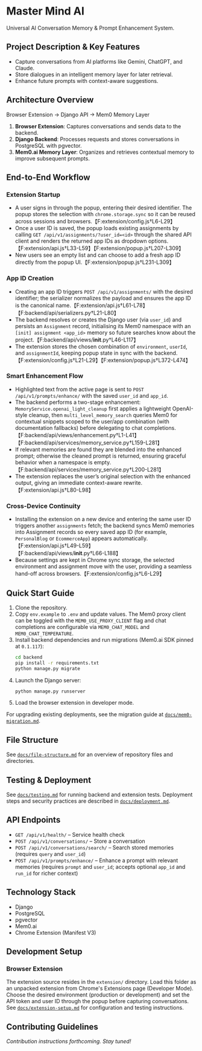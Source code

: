 # Master Mind AI

Universal AI Conversation Memory & Prompt Enhancement System.

## Project Description & Key Features
- Capture conversations from AI platforms like Gemini, ChatGPT, and Claude.
- Store dialogues in an intelligent memory layer for later retrieval.
- Enhance future prompts with context-aware suggestions.

## Architecture Overview
Browser Extension → Django API → Mem0 Memory Layer

1. **Browser Extension**: Captures conversations and sends data to the backend.
2. **Django Backend**: Processes requests and stores conversations in PostgreSQL with pgvector.
3. **Mem0.ai Memory Layer**: Organizes and retrieves contextual memory to improve subsequent prompts.

## End-to-End Workflow

### Extension Startup
- A user signs in through the popup, entering their desired identifier. The popup stores the selection with `chrome.storage.sync` so it can be reused across sessions and browsers.【F:extension/config.js†L6-L29】
- Once a user ID is saved, the popup loads existing assignments by calling `GET /api/v1/assignments/?user_id=<id>` through the shared API client and renders the returned app IDs as dropdown options.【F:extension/api.js†L33-L59】【F:extension/popup.js†L207-L309】
- New users see an empty list and can choose to add a fresh app ID directly from the popup UI.【F:extension/popup.js†L231-L309】

### App ID Creation
- Creating an app ID triggers `POST /api/v1/assignments/` with the desired identifier; the serializer normalizes the payload and ensures the app ID is the canonical name.【F:extension/api.js†L61-L78】【F:backend/api/serializers.py†L21-L80】
- The backend resolves or creates the Django user (via `user_id`) and persists an `Assignment` record, initialising its Mem0 namespace with an `[init] assignment <app_id>` memory so future searches know about the project.【F:backend/api/views/__init__.py†L46-L117】
- The extension stores the chosen combination of `environment`, `userId`, and `assignmentId`, keeping popup state in sync with the backend.【F:extension/config.js†L21-L29】【F:extension/popup.js†L372-L474】

### Smart Enhancement Flow
- Highlighted text from the active page is sent to `POST /api/v1/prompts/enhance/` with the saved `user_id` and `app_id`.
- The backend performs a two-stage enhancement: `MemoryService.openai_light_cleanup` first applies a lightweight OpenAI-style cleanup, then `multi_level_memory_search` queries Mem0 for contextual snippets scoped to the user/app combination (with documentation fallbacks) before delegating to chat completions.【F:backend/api/views/enhancement.py†L1-L41】【F:backend/api/services/memory_service.py†L159-L281】
- If relevant memories are found they are blended into the enhanced prompt; otherwise the cleaned prompt is returned, ensuring graceful behavior when a namespace is empty.【F:backend/api/services/memory_service.py†L200-L281】
- The extension replaces the user’s original selection with the enhanced output, giving an immediate context-aware rewrite.【F:extension/api.js†L80-L98】

### Cross-Device Continuity
- Installing the extension on a new device and entering the same user ID triggers another `assignments` fetch; the backend syncs Mem0 memories into Assignment records so every saved app ID (for example, `PersonalBlog` or `EcommerceApp`) appears automatically.【F:extension/api.js†L49-L59】【F:backend/api/views/__init__.py†L66-L188】
- Because settings are kept in Chrome sync storage, the selected environment and assignment move with the user, providing a seamless hand-off across browsers.【F:extension/config.js†L6-L29】

## Quick Start Guide
1. Clone the repository.
2. Copy `env.example` to `.env` and update values. The Mem0 proxy client can be
   toggled with the `MEM0_USE_PROXY_CLIENT` flag and chat completions are
   configurable via `MEM0_CHAT_MODEL` and `MEM0_CHAT_TEMPERATURE`.
3. Install backend dependencies and run migrations (Mem0.ai SDK pinned at `0.1.117`):
   ```bash
   cd backend
   pip install -r requirements.txt
   python manage.py migrate
   ```
4. Launch the Django server:
   ```bash
   python manage.py runserver
   ```
5. Load the browser extension in developer mode.

For upgrading existing deployments, see the migration guide at
[`docs/mem0-migration.md`](docs/mem0-migration.md).

## File Structure
See [`docs/file-structure.md`](docs/file-structure.md) for an overview of repository files and directories.

## Testing & Deployment
See [`docs/testing.md`](docs/testing.md) for running backend and extension tests.
Deployment steps and security practices are described in [`docs/deployment.md`](docs/deployment.md).

## API Endpoints

- `GET /api/v1/health/` – Service health check
- `POST /api/v1/conversations/` – Store a conversation
- `POST /api/v1/conversations/search/` – Search stored memories (requires `query` and `user_id`)
- `POST /api/v1/prompts/enhance/` – Enhance a prompt with relevant memories (requires `prompt` and `user_id`; accepts optional `app_id` and `run_id` for richer context)

## Technology Stack
- Django
- PostgreSQL
- pgvector
- Mem0.ai
- Chrome Extension (Manifest V3)

## Development Setup

### Browser Extension
The extension source resides in the `extension/` directory. Load this folder as
an unpacked extension from Chrome's Extensions page (Developer Mode). Choose the
desired environment (production or development) and set the API token and user
ID through the popup before capturing conversations. See
[`docs/extension-setup.md`](docs/extension-setup.md) for configuration and
testing instructions.

## Contributing Guidelines
*Contribution instructions forthcoming. Stay tuned!*

